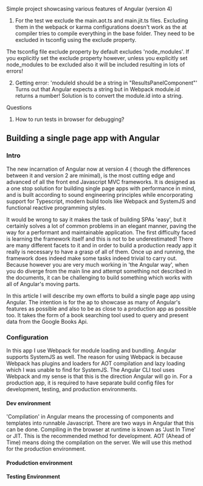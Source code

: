 Simple project showcasing various features of Angular (version 4)

1. For the test we exclude the main.aot.ts and main.jit.ts files. Excluding them in the webpack or karma configurations doesn't work as the at compiler tries to compile everything in the base folder. They need to be excluded in tsconfig using the exclude property.

The tsconfig file exclude property by default excludes 'node_modules'. If you explicitly set the exclude property however, unless you explicitly set node_modules to be excluded also it will be included resulting in lots of errors!


2. Getting error: 'moduleId should be a string in "ResultsPanelComponent"'
Turns out that Angular expects a string but in Webpack module.id returns a number! Solution is to convert the module.id into a string.


Questions

1. How to run tests in browser for debugging?


## Building a single page app with Angular

### Intro
The new incarnation of Angular now at version 4 ( though the differences between it and version 2 are minimal), is the most cutting edge and advanced of all the front end Javascript MVC frameworks. It is designed as a one stop solution for building single page apps with performance in mind, and is built according to sound engineering principles while encorporating support for Typescript, modern build tools like Webpack and SystemJS and functional reactive programming styles.

It would be wrong to say it makes the task of building SPAs 'easy', but it certainly solves a lot of common problems in an elegant manner, paving the way for a performant and maintainable application. The first difficulty faced is learning the framework itself and this is not to be underestimated! There are many different facets to it and in order to build a production ready app it really is necessary to have a grasp of all of them. Once up and running, the framework does indeed make some tasks indeed trivial to carry out. Because however you are very much working in 'the Angular way', when you do diverge from the main line and attempt something not described in the documents, it can be challenging to build something which works with all of Angular's moving parts.

In this article I will describe my own efforts to build a single page app using Angular. The intention is for the ap to showcase as many of Angular's features as possible and also to be as close to a production app as possible too. It takes the form of a book searching tool used to query and present data from the Google Books Api.


### Configuration
In this app I use Webpack for module loading and bundling. Angular supports SystemJS as well. The reason for using
Webpack is because Webpack has plugins and loaders for AOT compilation and lazy loading which I was unable to find for SystemJS. The Angular CLI tool uses Webpack and my sense is that this is the direction Angular will go in.
For a production app, it is required to have separate build config files for development, testing, and production environments.

#### Dev environment
 'Compilation' in Angular means the processing of components and templates into runnable Javascript. There are two ways in Angular that this can be done. Compiling in the browser at runtime is known as 'Just In Time' or JIT. This is the recommended method for development. AOT (Ahead of Time) means doing the compilation on the server. We will use this method for the production environment.

#### Produdction environment

#### Testing Environment





